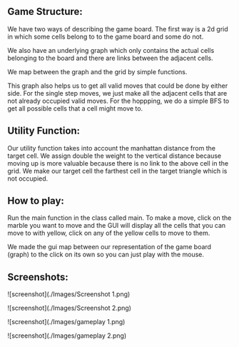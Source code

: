 
## Game Structure:

We have two ways of describing the game board.
The first way is a 2d grid in which some cells belong to to the game board and 
some do not.

We also have an underlying graph which only contains the actual cells belonging to
the board and there are links between the adjacent cells.

We map between the graph and the grid by simple functions.

This graph also helps us to get all valid moves that could be done by either side.
For the single step moves, we just make all the adjacent cells that are not already
occupied valid moves.
For the hoppping, we do a simple BFS to get all possible cells that a cell might
move to.




## Utility Function:

Our utility function takes into account the manhattan distance from the target cell.
We assign double the weight to the vertical distance because moving up is more 
valuable because there is no link to the above cell in the grid.
We make our target cell the farthest cell in the target triangle which is not 
occupied.



## How to play:

Run the main function in the class called main. To make a move, click on the marble
you want to move and the GUI will display all the cells that you can move to with
yellow, click on any of the yellow cells to move to them.

We made the gui map between our representation of the game board (graph) to the 
click on its own so you can just play with the mouse.



## Screenshots:
![screenshot](./Images/Screenshot 1.png)

![screenshot](./Images/Screenshot 2.png)

![screenshot](./Images/gameplay 1.png)

![screenshot](./Images/gameplay 2.png)



